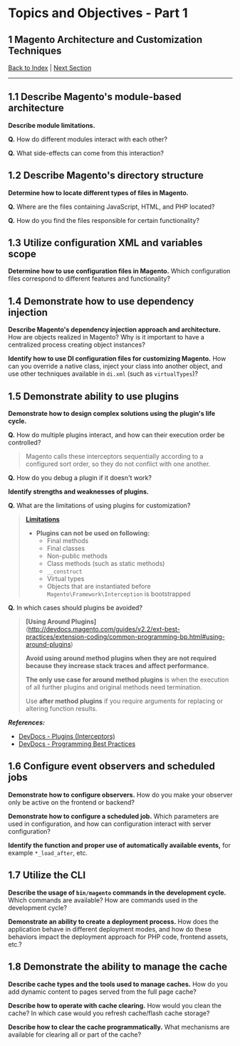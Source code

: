 # Topics and Objectives - Part 1

## **1** Magento Architecture and Customization Techniques

[Back to Index](./) | [Next Section](./2.md)

------


## **1.1** Describe Magento's module-based architecture

<kbd></kbd> **Describe module limitations.** 


**Q.** How do different modules interact with each other? 



**Q.** What side-effects can come from this interaction?








## **1.2** Describe Magento's directory structure

**Determine how to locate different types of files in Magento.** 

**Q.** Where are the files containing JavaScript, HTML, and PHP located? 

**Q.** How do you find the files responsible for certain functionality?

## **1.3** Utilize configuration XML and variables scope

**Determine how to use configuration files in Magento.** Which configuration files correspond to different features and functionality?

## **1.4** Demonstrate how to use dependency injection

**Describe Magento's dependency injection approach and architecture.** How are objects realized in Magento? Why is it important to have a centralized process creating object instances?

**Identify how to use DI configuration files for customizing Magento.** How can you override a native class, inject your class into another object, and use other techniques available in `di.xml` (such as `virtualTypes`)?

## **1.5** Demonstrate ability to use plugins

**Demonstrate how to design complex solutions using the plugin's life cycle.** 

**Q.** How do multiple plugins interact, and how can their execution order be controlled?

> Magento calls these interceptors sequentially according to a configured sort order, so they do not conflict with one another.
  

**Q.** How do you debug a plugin if it doesn't work?

**Identify strengths and weaknesses of plugins.** 



**Q.** What are the limitations of using plugins for customization? 

> **[Limitations](http://devdocs.magento.com/guides/v2.2/extension-dev-guide/plugins.html#limitations)**
>
> * **Plugins can not be used on following:**
>   * Final methods
>   * Final classes
>   * Non-public methods
>   * Class methods (such as static methods)
>   * `__construct`
>   * Virtual types
>   * Objects that are instantiated before `Magento\Framework\Interception` is bootstrapped

**Q.** In which cases should plugins be avoided?

> **[Using Around Plugins]**(http://devdocs.magento.com/guides/v2.2/ext-best-practices/extension-coding/common-programming-bp.html#using-around-plugins)
>
> **Avoid using around method plugins when they are not required because they increase stack traces and affect performance.**
>
> **The only use case for around method plugins** is when the execution of all further plugins and original methods need termination.
>
> Use **after method plugins** if you require arguments for replacing or altering function results.

**_References:_**

* [DevDocs - Plugins (Interceptors)](http://devdocs.magento.com/guides/v2.2/extension-dev-guide/plugins.html)
* [DevDocs - Programming Best Practices](http://devdocs.magento.com/guides/v2.2/ext-best-practices/extension-coding/common-programming-bp.html)



## **1.6** Configure event observers and scheduled jobs

**Demonstrate how to configure observers.** How do you make your observer only be active on the frontend or backend?

**Demonstrate how to configure a scheduled job.** Which parameters are used in configuration, and how can configuration interact with server configuration?

**Identify the function and proper use of automatically available events,** for example `*_load_after`, etc.

## **1.7** Utilize the CLI

**Describe the usage of `bin/magento` commands in the development cycle.**  Which commands are available? How are commands used in the development cycle?

**Demonstrate an ability to create a deployment process.** How does the application behave in different deployment modes, and how do these behaviors impact the deployment approach for PHP code, frontend assets, etc.?

## **1.8** Demonstrate the ability to manage the cache

**Describe cache types and the tools used to manage caches.** How do you add dynamic content to pages served from the full page cache?

**Describe how to operate with cache clearing.** How would you clean the cache? In which case would you refresh cache/flash cache storage?

**Describe how to clear the cache programmatically.** What mechanisms are available for clearing all or part of the cache?
